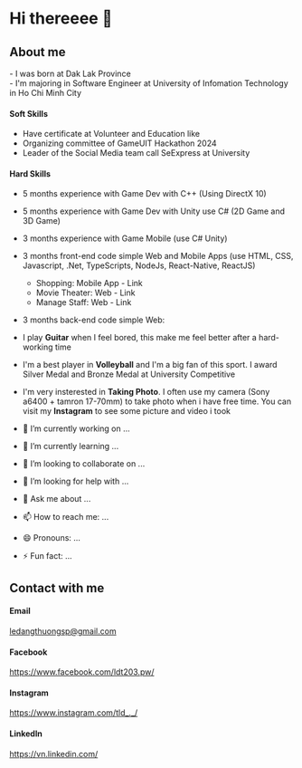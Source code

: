 <p align="center">
  <h1>Hi thereeee 👋</h1>
</p>
<p>
<p align="left">
  <h2>About me</h2>
</p>
<a> - I was born at Dak Lak Province </a>
</br>
<a> - I'm majoring in Software Engineer at University of Infomation Technology in Ho Chi Minh City</a>


#### Soft Skills
- Have certificate at Volunteer and Education like
- Organizing committee of GameUIT Hackathon 2024
- Leader of the Social Media team call SeExpress at University

#### Hard Skills
- 5 months experience with Game Dev with C++ (Using DirectX 10)
- 5 months experience with Game Dev with Unity use C# (2D Game and 3D Game)
- 3 months experience with Game Mobile (use C# Unity)
- 3 months front-end code simple Web and Mobile Apps (use HTML, CSS, Javascript, .Net, TypeScripts, NodeJs, React-Native, ReactJS)
     + Shopping: Mobile App - Link
     + Movie Theater: Web - Link
     + Manage Staff: Web - Link
- 3 months back-end code simple Web: 
- I play **Guitar** when I feel bored, this make me feel better after a hard-working time
- I'm a best player in **Volleyball** and I'm a big fan of this sport. I award Silver Medal and Bronze Medal at University Competitive
- I'm very insterested in **Taking Photo**. I often use my camera (Sony a6400 + tamron 17-70mm) to take photo when i have free time. You can visit my **Instagram** to see some picture and video i took

- 🔭 I’m currently working on ...
- 🌱 I’m currently learning ...
- 👯 I’m looking to collaborate on ...
- 🤔 I’m looking for help with ...
- 💬 Ask me about ...
- 📫 How to reach me: ...
- 😄 Pronouns: ...
- ⚡ Fun fact: ...
<p align="left">
  <h2>Contact with me</h2>
</p>

#### Email
ledangthuongsp@gmail.com
#### Facebook
https://www.facebook.com/ldt203.pw/
#### Instagram
https://www.instagram.com/tld_._/
#### LinkedIn
https://vn.linkedin.com/
